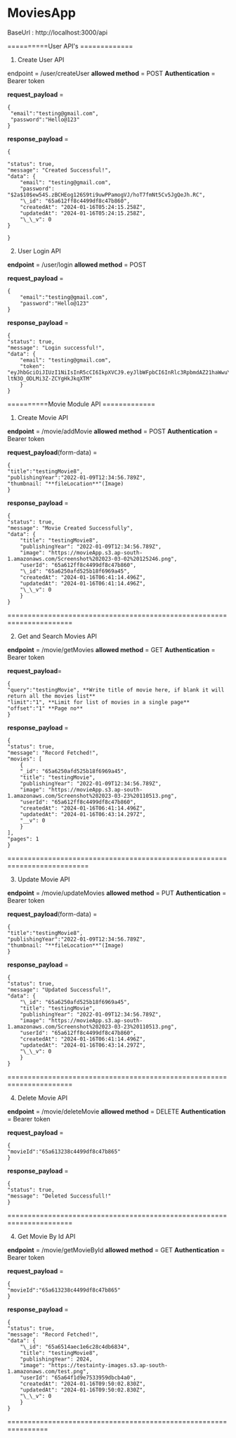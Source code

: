 # MoviesApp

BaseUrl : http://localhost:3000/api

==========User API's =============

1. Create User API

endpoint = /user/createUser
**allowed method** = POST
**Authentication** = Bearer token

**request_payload** =

	{  
	 "email":"testing@gmail.com",
	 "password":"Hello@123"
	}

**response_payload** =

	{

	"status": true,
	"message": "Created Successful!",
	"data": {
		"email": "testing@gmail.com",
		"password": "$2a$10$ew54S.zBCHEog126S9ti9uwPPamogVJ/hoT7fmNt5Cv5JgQeJh.RC",
		"\_id": "65a612ff8c4499df8c47b860",
		"createdAt": "2024-01-16T05:24:15.258Z",
		"updatedAt": "2024-01-16T05:24:15.258Z",
		"\_\_v": 0
	}

	}

2. User Login API

**endpoint** = /user/login
**allowed method** = POST

**request_payload** =

    {
        "email":"testing@gmail.com",
        "password":"Hello@123"
    }

**response_payload** =

	{
	"status": true,
	"message": "Login successful!",
	"data": {
		"email": "testing@gmail.com",
		"token": "eyJhbGciOiJIUzI1NiIsInR5cCI6IkpXVCJ9.eyJlbWFpbCI6InRlc3RpbmdAZ21haWwuY29tIiwiaWF0IjoxNzA1Mzg4MDQ3LCJleHAiOjE3MDU0MDYwNDd9.VCdSeTXolFNcTzY9-ltN3O_ODLMi3Z-ZCYgHkJkqXTM"
		}
	}

==========Movie Module API =============

1. Create Movie API

**endpoint** = /movie/addMovie
**allowed method** = POST
**Authentication** = Bearer token

**request_payload**(form-data) =

	{
	"title":"testingMovie8",
	"publishingYear":"2022-01-09T12:34:56.789Z",
	"thumbnail: "**fileLocation**"(Image)
	}

**response_payload** =

	{
	"status": true,
	"message": "Movie Created Successfully",
	"data": {
		"title": "testingMovie8",
		"publishingYear": "2022-01-09T12:34:56.789Z",
		"image": "https://movieApp.s3.ap-south-1.amazonaws.com/Screenshot%202023-03-02%20125246.png",
		"userId": "65a612ff8c4499df8c47b860",
		"\_id": "65a6250afd525b18f6969a45",
		"createdAt": "2024-01-16T06:41:14.496Z",
		"updatedAt": "2024-01-16T06:41:14.496Z",
		"\_\_v": 0
		}
	}
======================================================================

2. Get and Search Movies API

**endpoint** = /movie/getMovies
**allowed method** = GET
**Authentication** = Bearer token

**request_payload**=

	{
	"query":"testingMovie", **Write title of movie here, if blank it will return all the movies list**
	"limit":"1", **Limit for list of movies in a single page**
	"offset":"1" **Page no**
	}

**response_payload** =

	{
	"status": true,
	"message": "Record Fetched!",
	"movies": [
		{
		"_id": "65a6250afd525b18f6969a45",
		"title": "testingMovie",
		"publishingYear": "2022-01-09T12:34:56.789Z",
		"image": "https://movieApp.s3.ap-south-1.amazonaws.com/Screenshot%202023-03-23%20110513.png",
		"userId": "65a612ff8c4499df8c47b860",
		"createdAt": "2024-01-16T06:41:14.496Z",
		"updatedAt": "2024-01-16T06:43:14.297Z",
		"__v": 0
		}
	],
	"pages": 1
	}
==========================================================================

3. Update Movie API

**endpoint** = /movie/updateMovies
**allowed method** = PUT
**Authentication** = Bearer token

**request_payload**(form-data) =

	{
	"title":"testingMovie8",
	"publishingYear":"2022-01-09T12:34:56.789Z",
	"thumbnail: "**fileLocation**"(Image)
	}

**response_payload** =

	{
	"status": true,
	"message": "Updated Successful!",
	"data": {
		"\_id": "65a6250afd525b18f6969a45",
		"title": "testingMovie",
		"publishingYear": "2022-01-09T12:34:56.789Z",
		"image": "https://movieApp.s3.ap-south-1.amazonaws.com/Screenshot%202023-03-23%20110513.png",
		"userId": "65a612ff8c4499df8c47b860",
		"createdAt": "2024-01-16T06:41:14.496Z",
		"updatedAt": "2024-01-16T06:43:14.297Z",
		"\_\_v": 0
		}
	}
======================================================================

4. Delete Movie API

**endpoint** = /movie/deleteMovie
**allowed method** = DELETE
**Authentication** = Bearer token

**request_payload** =

	{
	"movieId":"65a613238c4499df8c47b865"
	}

**response_payload** =

	{
	"status": true,
	"message": "Deleted Successfull!"
	}
======================================================================

4. Get Movie By Id API

**endpoint** = /movie/getMovieById
**allowed method** = GET
**Authentication** = Bearer token

**request_payload** =

	{
	"movieId":"65a613238c4499df8c47b865"
	}

**response_payload** =

	{
	"status": true,
	"message": "Record Fetched!",
	"data": {
		"\_id": "65a6514aec1e6c28c4db6834",
		"title": "testingMovie8",
		"publishingYear": 2024,
		"image": "https://testainty-images.s3.ap-south-1.amazonaws.com/test.png",
		"userId": "65a64f1d9e7533959dbcb4a0",
		"createdAt": "2024-01-16T09:50:02.830Z",
		"updatedAt": "2024-01-16T09:50:02.830Z",
		"\_\_v": 0
		}
	}
================================================================

